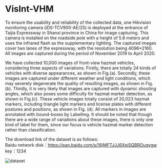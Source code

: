 # VisInt-VHM

To ensure the usability and reliability of the collected data, one Hikvision monitoring camera (iDS-TCV900-AE/25) is deployed at the entrance of Taijia Expressway in Shanxi province in China for image capturing. This camera is installed on the roadside pole with a height of 5.8 meters and uses the infrared flash as the supplementary lighting. The captured images cover two lanes of the expressway, with the resolution being 4096*2160. All images are captured during the period of November 2019 to April 2020.

We have collected 10,000 images of front-view hazmat vehicles, considering three aspects of variations. Firstly, there are totally 24 kinds of vehicles with diverse appearances, as shown in Fig.(a). Secondly, these images are captured under different weather and light conditions, which may severely degenerate the quality of resulting images, as shown in Fig.(b). Thirdly, it is very likely that images are captured with dynamic shooting angles, which also poses some difficulty for hazmat marker detection, as shown in Fig.(c). These vehicle images totally consist of 20,023 hazmat markers, including triangle light markers and license plates with different postures and positions, as shown in Fig. (d). All markers in images are annotated with bound-boxes by LabelImg. It should be noted that though there are a wide range of variations about these images, there is only one kind of label for them, since our focus is vehicle hazmat marker detection rather than classification.

The download link of the dataset is as follows:   
Baidu network disk：https://pan.baidu.com/s/16jMFTJJJ6XpjSQBROugvgw   key：1234 


![dataset](https://user-images.githubusercontent.com/96786057/147842621-492f5cb7-c230-4e52-ab53-fca32f8e585b.jpg)
   
   
   

